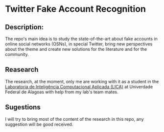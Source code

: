 # Twitter Fake Account Recognition
## Description:
The repo's main idea is to study the state-of-the-art about fake accounts in online social networks (OSNs), in special Twitter, bring new perspectives about the theme and create new solutions for the literature and for the community.

## Reasearch
The research, at the moment, only me are working with it as a student in the [Laboratoria de Inteligência Computacional Aplicada (LICA)](https://github.com/LICA-UFAL) at Univerdade Federal de Alagoas with help from my lab's team mates.

## Sugestions
I will try to bring most of the content of the research in this repo, any suggestion will be good received.